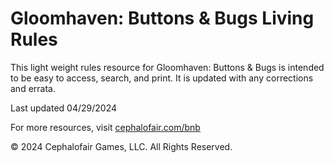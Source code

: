 # Gloomhaven: Buttons & Bugs Living Rules

This light weight rules resource for Gloomhaven: Buttons & Bugs is intended to be easy to access, search, and print. It is updated with any corrections and errata.

Last updated 04/29/2024

For more resources, visit [cephalofair.com/bnb](https://cephalofair.com/bnb)

© 2024 Cephalofair Games, LLC. All Rights Reserved.
